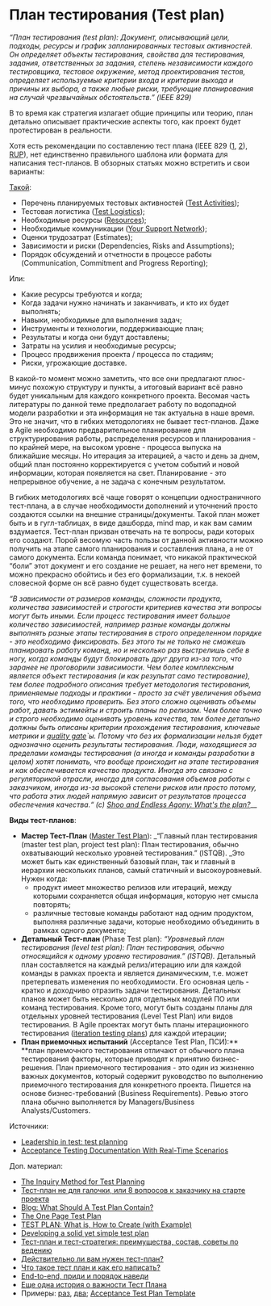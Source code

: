 # План тестирования (Test plan)

_“План тестирования (test plan): Документ, описывающий цели, подходы, ресурсы и график запланированных тестовых активностей. Он определяет объекты тестирования, свойства для тестирования, задания, ответственных за задания, степень независимости каждого тестировщика, тестовое окружение, метод проектирования тестов, определяет используемые критерии входа и критерии выхода и причины их выбора, а также любые риски, требующие планирования на случай чрезвычайных обстоятельств.” (IEEE 829)_

В то время как стратегия излагает общие принципы или теорию, план детально описывает практические аспекты того, как проект будет протестирован в реальности.

Хотя есть рекомендации по составлению тест плана (IEEE 829 ([1](https://www.ecs.csun.edu/\~rlingard/comp480/TestPlanTemplate.pdf), [2](https://jmpovedar.files.wordpress.com/2014/03/ieee-829.pdf)), [RUP](https://tmguru.ru/wp-content/uploads/2015/01/TestPlanTemplate\_RUP.pdf)), нет единственно правильного шаблона или формата для написания тест-планов. В обзорных статьях можно встретить и свои варианты:

[Такой](https://theqalead.com/topics/leadership-in-test-test-planning/):

* Перечень планируемых тестовых активностей ([Test Activities](https://theqalead.com/wp-content/uploads/2021/06/Test-activities-infographic-1024x579.png));
* Тестовая логистика ([Test Logistics](https://theqalead.com/wp-content/uploads/2021/06/Test-logistics-infographic-1024x579.png));
* Необходимые ресурсы ([Resources](https://theqalead.com/wp-content/uploads/2021/06/Resources-infographic-1024x579.png));
* Необходимые коммуникации ([Your Support Network](https://theqalead.com/wp-content/uploads/2021/06/Typical-requirements-infographic-1024x579.png));
* Оценки трудозатрат (Estimates);
* Зависимости и риски (Dependencies, Risks and Assumptions);
* Порядок обсуждений и отчетности в процессе работы (Communication, Commitment and Progress Reporting);

Или:

* Какие ресурсы требуются и когда;
* Когда задачи нужно начинать и заканчивать, и кто их будет выполнять;
* Навыки, необходимые для выполнения задач;
* Инструменты и технологии, поддерживающие план;
* Результаты и когда они будут доставлены;
* Затраты на усилия и необходимые ресурсы;
* Процесс продвижения проекта / процесса по стадиям;
* Риски, угрожающие доставке.

В какой-то момент можно заметить, что все они предлагают плюс-минус похожую структуру и пункты, а итоговый вариант всё равно будет уникальным для каждого конкретного проекта. Весомая часть литературы по данной теме предполагает работу по водопадной модели разработки и эта информация не так актуальна в наше время. Это не значит, что в гибких методологиях не бывает тест-планов. Даже в Agile необходимо предварительное планирование для структурирования работы, распределения ресурсов и планирования - по крайней мере, на высоком уровне - процесса выпуска на ближайшие месяцы. Но итерация за итерацией, а часто и день за днем, общий план постоянно корректируется с учетом событий и новой информации, которая появляется на свет. Планирование - это непрерывное обучение, а не задача с конечным результатом.

В гибких методологиях всё чаще говорят о концепции одностраничного тест-плана, а в случае необходимости дополнений и уточнений просто создаются ссылки на внешние страницы/документы. Такой план может быть и в гугл-таблицах, в виде дашборда, mind map, и как вам самим вздумается. Тест-план призван отвечать на те вопросы, ради которых его создают. Порой весомую часть пользы от данной активности можно получить на этапе самого планирования и составления плана, а не от самого документа. Если команда понимает, что никакой практической “боли” этот документ и его создание не решает, на него нет времени, то можно прекрасно обойтись и без его формализации, т.к. в некоей словесной форме он всё равно будет существовать всегда.

_“В зависимости от размеров команды, сложности продукта, количества зависимостей и строгости критериев качества эти вопросы могут быть иными. Если процесс тестирования имеет большое количество зависимостей, например разные команды должны выполнять разные этапы тестирования в строго определенном порядке - это необходимо фиксировать. Без этого ты не только не сможешь планировать работу команд, но и несколько раз выстрелишь себе в ногу, когда команды будут блокировать друг друга из-за того, что заранее не проговорили зависимости. Чем более комплексным является объект тестирования (и как результат само тестирование), тем более подробного описания требует методология тестирования, применяемые подходы и практики - просто за счёт увеличения объема того, что необходимо проверить. Без этого сложно оценивать объемы работ, давать эстимейты и строить планы по релизам. Чем более точно и строго необходимо оценивать уровень качества, тем более детально должны быть описаны критерии прохождения тестирования, ключевые метрики и_ [_quality gate_](https://habr.com/ru/post/542676/)_\`ы. Потому что без их формализации нельзя будет однозначно оценить результаты тестирования. Люди, находящиеся за пределами команды тестирования (а иногда и команды разработки в целом) хотят понимать, что вообще происходит на этапе тестирования и как обеспечивается качество продукта. Иногда это связано с регуляторикой отрасли, иногда для согласования объемов работы с заказчиком, иногда из-за высокой степени рисков или просто потому, что работа этих людей напрямую зависит от результатов процесса обеспечения качества.“ (с)_ [_Shoo and Endless Agony: What's the plan?_](https://t.me/shooandendlessagony/76)\_\_

**Виды тест-планов**:

* **Мастер Тест-План** ([Master Test Plan](https://tryqa.com/what-are-master-test-plans-level-test-plan-examples-when-to-use/)): \_“Главный план тестирования (master test plan, project test plan): План тестирования, обычно охватывающий несколько уровней тестирования.” (ISTQB). \_Это может быть как единственный базовый план, так и главный в иерархии нескольких планов, самый статичный и высокоуровневый. Нужен когда:
  * продукт имеет множество релизов или итераций, между которыми сохраняется общая информация, которую нет смысла повторять;
  * различные тестовые команды работают над одним продуктом, выполняя различные задачи, которые необходимо объединить в рамках одного документа;
* **Детальный Тест-план** (Phase Test plan): _“Уровневый план тестирования (level test plan): План тестирования, обычно относящийся к одному уровню тестирования.” (ISTQB)._ Детальный план составляется на каждый релиз/итерацию или для каждой команды в рамках проекта и является динамическим, т.е. может претерпевать изменения по необходимости. Его основная цель - кратко и доходчиво отразить задачи тестирования. Детальных планов может быть несколько для отдельных модулей ПО или команд тестирования. Кроме того, могут быть созданы планы для отдельных уровней тестирования (Level Test Plan) или видов тестирования. В Agile проектах могут быть планы итерационного тестирования ([iteration testing plans](https://tryqa.com/what-is-release-and-iteration-planning-in-agile-methodology/)) для каждой итерации;
* **План приемочных испытаний** (Acceptance Test Plan, ПСИ):\*\* \*\*план приемочного тестирования отличают от обычного плана тестирования факторы, которые приводят к принятию бизнес-решения. План приемочного тестирования - это один из жизненно важных документов, который содержит руководство по выполнению приемочного тестирования для конкретного проекта. Пишется на основе бизнес-требований (Business Requirements). Ревью этого плана обычно выполняется by Managers/Business Analysts/Customers.

Источники:

* [Leadership in test: test planning](https://theqalead.com/topics/leadership-in-test-test-planning/)
* [Acceptance Testing Documentation With Real-Time Scenarios](https://www.softwaretestinghelp.com/acceptance-test-plan/)

Доп. материал:

* [The Inquiry Method for Test Planning](https://testing.googleblog.com/2016/06/the-inquiry-method-for-test-planning.html)
* [Тест-план не для галочки, или 8 вопросов к заказчику на старте проекта](https://dou.ua/lenta/columns/creating-quality-test-plan/)
* [Blog: What Should A Test Plan Contain?](https://www.developsense.com/blog/2008/12/what-should-test-plan-contain/)
* [The One Page Test Plan](https://www.ministryoftesting.com/dojo/lessons/the-one-page-test-plan)
* [TEST PLAN: What is, How to Create (with Example)](https://www.guru99.com/what-everybody-ought-to-know-about-test-planing.html)
* [Developing a solid yet simple test plan](https://www.softwaretestingnews.co.uk/developing-a-solid-yet-simple-test-plan/)
* [Тест-план и тест-стратегия: преимущества, состав, советы по ведению](https://dou.ua/forums/topic/35324/?from=fpcol)
* [Действительно ли вам нужен тест-план?](https://telegra.ph/Dejstvitelno-li-vam-nuzhen-test-plan-11-03)
* [Что такое тест план и как его написать?](https://testengineer.ru/chto-takoe-test-plan-i-kak-ego-napisat/)
* [End-to-end, приди и порядок наведи](https://habr.com/ru/company/arcadia/blog/653773/)
* [Еще одна история о важности Тест Плана](https://serioustester.io/tpost/eeseb021v1-esche-odna-istoriya-o-vazhnosti-test-pla)
* Примеры: [раз](https://testerchronicles.ru/wp-content/uploads/2018/03/2018-03-12\_16-33-10.png), [два](https://hsto.org/getpro/habr/upload\_files/5be/94e/842/5be94e842c3417a918830cc9f5f1b785.png); [Acceptance Test Plan Template](https://www.softwaretestinggenius.com/docs/tplatp.doc)
